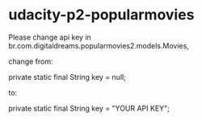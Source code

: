 # udacity-p2-popularmovies

Please change api key in br.com.digitaldreams.popularmovies2.models.Movies,

change from:

private static final String key = null;

to:

private static final String key = "YOUR API KEY";
